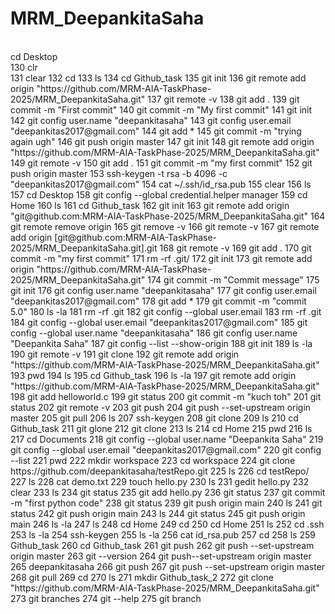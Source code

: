# MRM_DeepankitaSaha
<br>
cd Desktop <br>
  130  clr <br>
  131  clear
  132  cd 
  133  ls
  134  cd Github_task
  135  git init
  136  git remote add origin "https://github.com/MRM-AIA-TaskPhase-2025/MRM_DeepankitaSaha.git"
  137  git remote -v
  138  git add .
  139  git commit -m "First commit"
  140  git commit -m "My first commit"
  141  git init
  142  git config user.name "deepankitasaha"
  143  git config user.email "deepankitas2017@gmail.com"
  144  git add *
  145  git commit -m "trying again ugh"
  146  git push origin master
  147  git init
  148  git remote add origin "https://github.com/MRM-AIA-TaskPhase-2025/MRM_DeepankitaSaha.git"
  149  git remote -v
  150  git add .
  151  git commit -m "my first commit"
  152  git push origin master
  153  ssh-keygen -t rsa -b 4096 -c "deepankitas2017@gmail.com"
  154  cat ~/.ssh/id_rsa.pub
  155  clear
  156  ls
  157  cd Desktop
  158  git config --global credential.helper manager
  159  cd Home
  160  ls
  161  cd Github_task
  162  git init
  163  git remote add origin "git@github.com:MRM-AIA-TaskPhase-2025/MRM_DeepankitaSaha.git"
  164  git remote remove origin
  165  git remove -v
  166  git remote -v
  167  git remote add origin [git@github.com:MRM-AIA-TaskPhase-2025/MRM_DeepankitaSaha.git].git
  168  git remote -v
  169  git add .
  170  git commit -m "my first commit"
  171  rm -rf .git/
  172  git init
  173  git remote add origin "https://github.com/MRM-AIA-TaskPhase-2025/MRM_DeepankitaSaha.git"
  174  git commit -m "Commit message"
  175  git init
  176  git config user.name "deepankitasaha"
  177  git config user.email "deepankitas2017@gmail.com"
  178  git add *
  179  git commit -m "commit 5.0"
  180  ls -la
  181  rm -rf .git
  182  git config --global user.email 
  183  rm -rf .git
  184  git config --global user.email "deepankitas2017@gmail.com"
  185  git config --global user.name "deepankitasaha"
  186  git config user.name "Deepankita Saha"
  187  git config --list --show-origin
  188  git init
  189  ls -la
  190  git remote -v
  191  git clone
  192  git remote add origin "https://github.com/MRM-AIA-TaskPhase-2025/MRM_DeepankitaSaha.git"
  193  pwd
  194  ls
  195  cd Github_task
  196  ls -la
  197  git remote add origin "https://github.com/MRM-AIA-TaskPhase-2025/MRM_DeepankitaSaha.git"
  198  git add helloworld.c
  199  git status
  200  git commit -m "kuch toh"
  201  git status
  202  git remote -v
  203  git push
  204  git push --set-upstream origin master
  205  git pull
  206  ls
  207  ssh-keygen
  208  git clone
  209  ls
  210  cd Github_task
  211  git glone
  212  git clone
  213  ls
  214  cd Home
  215  pwd
  216  ls
  217  cd Documents
  218  git config --global user.name "Deepankita Saha"
  219  git config --global user.email "deepankitas2017@gmail.com"
  220  git config --list
  221  pwd
  222  mkdir workspace
  223  cd workspace
  224  git clone https://github.com/deepankitasaha/testRepo.git
  225  ls 
  226  cd testRepo/
  227  ls
  228  cat demo.txt
  229  touch hello.py
  230  ls
  231  gedit hello.py
  232  clear
  233  ls
  234  git status
  235  git add hello.py
  236  git status
  237  git commit -m "first python code"
  238  git status
  239  git push origin main
  240  ls
  241  git status
  242  git push origin main
  243  ls
  244  git status
  245  git push origin main
  246  ls -la
  247  ls
  248  cd Home
  249  cd
  250  cd Home
  251  ls
  252  cd .ssh
  253  ls -la
  254  ssh-keygen
  255  ls -la
  256  cat id_rsa.pub
  257  cd
  258  ls
  259  Github_task
  260  cd Github_task
  261  git push
  262  git push --set-upstream origin master
  263  git --version
  264  git push--set-upstream origin master
  265  deepankitasaha
  266  git push
  267  git push --set-upstream origin master
  268  git pull
  269  cd
  270  ls
  271  mkdir Github_task_2
  272  git clone "https://github.com/MRM-AIA-TaskPhase-2025/MRM_DeepankitaSaha.git"
  273  git branches
  274  git --help
  275  git branch

